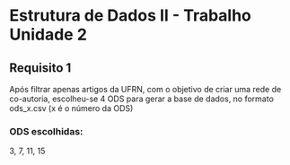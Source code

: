# Estrutura de Dados II - Trabalho Unidade 2 

## Requisito 1
Após filtrar apenas artigos da UFRN, com o objetivo de criar uma rede de co-autoria, escolheu-se 4 ODS para gerar a base de dados, no formato ods_x.csv (x é o número da ODS)

### ODS escolhidas:
3, 7, 11, 15
